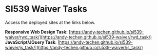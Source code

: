 # SI539 Waiver Tasks
Access the deployed sites at the links below.

**Responsive Web Design Task:** [https://andy-techen.github.io/si539-waiver/rwd_task/](https://andy-techen.github.io/si539-waiver/rwd_task/)   
**JavaScript/JQuery Task:** [https://andy-techen.github.io/si539-waiver/js_task/](https://andy-techen.github.io/si539-waiver/js_task/)
